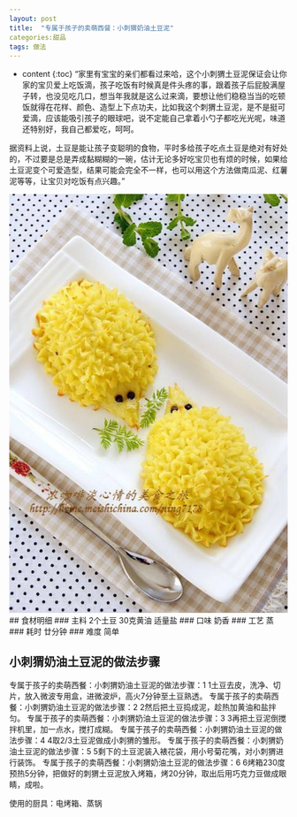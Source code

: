 ```yaml
---
layout: post
title:  "专属于孩子的卖萌西餐：小刺猬奶油土豆泥"
categories:甜品
tags: 做法
---
```


* content
{:toc}
“家里有宝宝的亲们都看过来哈，这个小刺猬土豆泥保证会让你家的宝贝爱上吃饭滴，孩子吃饭有时候真是件头疼的事，跟着孩子后屁股满屋子转，也没见吃几口，想当年我就是这么过来滴，要想让他们稳稳当当的吃顿饭就得在花样、颜色、造型上下点功夫，比如我这个刺猬土豆泥，是不是挺可爱滴，应该能吸引孩子的眼球吧，说不定能自己拿着小勺子都吃光光呢，味道还特别好，我自己都爱吃，呵呵。

据资料上说，土豆是能让孩子变聪明的食物，平时多给孩子吃点土豆是绝对有好处的，不过要是总是弄成黏糊糊的一碗，估计无论多好吃宝贝也有烦的时候，如果给土豆泥变个可爱造型，结果可能会完全不一样，也可以用这个方法做南瓜泥、红薯泥等等，让宝贝对吃饭有点兴趣。”
<div><img src="https://raw.githubusercontent.com/Lissa-321/Lissa-321.github.io/master/12.jpg"></div>
## 食材明细
### 主料
2个土豆
30克黄油
适量盐
### 口味
奶香
### 工艺
蒸
### 耗时
廿分钟
### 难度
简单

## 小刺猬奶油土豆泥的做法步骤
专属于孩子的卖萌西餐：小刺猬奶油土豆泥的做法步骤：1  1土豆去皮，洗净、切片，放入微波专用盒，进微波炉，高火7分钟至土豆熟透。
专属于孩子的卖萌西餐：小刺猬奶油土豆泥的做法步骤：2  2然后把土豆捣成泥，趁热加黄油和盐拌匀。
专属于孩子的卖萌西餐：小刺猬奶油土豆泥的做法步骤：3  3再把土豆泥倒搅拌机里，加一点水，搅打成糊。
专属于孩子的卖萌西餐：小刺猬奶油土豆泥的做法步骤：4  4取2/3土豆泥做成小刺猬的雏形。
专属于孩子的卖萌西餐：小刺猬奶油土豆泥的做法步骤：5  5剩下的土豆泥装入裱花袋，用小号菊花嘴，对小刺猬进行装饰。
专属于孩子的卖萌西餐：小刺猬奶油土豆泥的做法步骤：6  6烤箱230度预热5分钟，把做好的刺猬土豆泥放入烤箱，烤20分钟，取出后用巧克力豆做成眼睛，成啦。

使用的厨具：电烤箱、蒸锅
